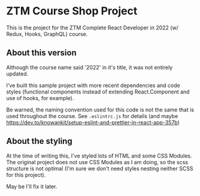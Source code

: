 # ZTM Course Shop Project

This is the project for the ZTM Complete React Developer in 2022 (w/ Redux, Hooks, GraphQL) course.

## About this version

Although the course name said '2022' in it's title, it was not entirely updated.

I've built this sample project with more recent dependencies and code styles (functional components instead of extending React.Component and use of hooks, for example).

Be warned, the naming convention used for this code is not the same that is used throughout the course. See `.eslintrc.js` for details (and maybe https://dev.to/knowankit/setup-eslint-and-prettier-in-react-app-357b)

## About the styling

At the time of writing this, I've styled lots of HTML and some CSS Modules. The original project does not use CSS Modules as I am doing, so the scss structure is not optimal (I'm sure we don't need styles nesting neither SCSS for this project).

May be I'll fix it later.
